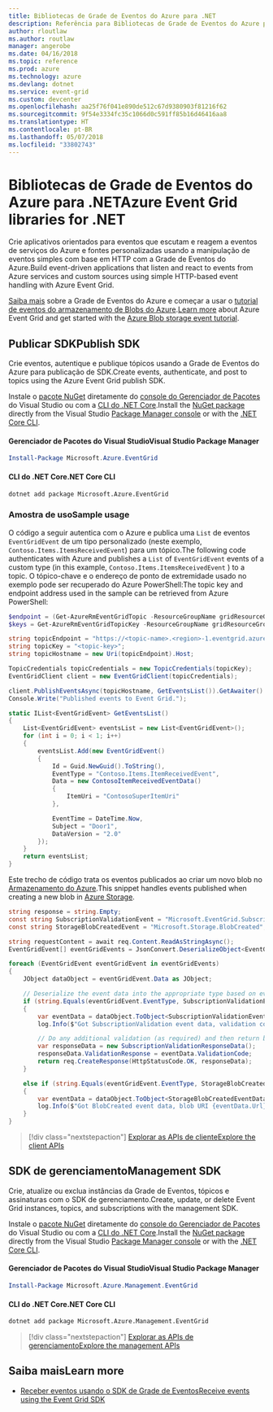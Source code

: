 ```yaml
---
title: Bibliotecas de Grade de Eventos do Azure para .NET
description: Referência para Bibliotecas de Grade de Eventos do Azure para .NET
author: rloutlaw
ms.author: routlaw
manager: angerobe
ms.date: 04/16/2018
ms.topic: reference
ms.prod: azure
ms.technology: azure
ms.devlang: dotnet
ms.service: event-grid
ms.custom: devcenter
ms.openlocfilehash: aa25f76f041e890de512c67d9380903f81216f62
ms.sourcegitcommit: 9f54e3334fc35c1066d0c591ff85b16d46416aa8
ms.translationtype: HT
ms.contentlocale: pt-BR
ms.lasthandoff: 05/07/2018
ms.locfileid: "33802743"
---
```

# <a name="azure-event-grid-libraries-for-net"></a><span data-ttu-id="c119e-103">Bibliotecas de Grade de Eventos do Azure para .NET</span><span class="sxs-lookup"><span data-stu-id="c119e-103">Azure Event Grid libraries for .NET</span></span>

<span data-ttu-id="c119e-104">Crie aplicativos orientados para eventos que escutam e reagem a eventos de serviços do Azure e fontes personalizadas usando a manipulação de eventos simples com base em HTTP com a Grade de Eventos do Azure.</span><span class="sxs-lookup"><span data-stu-id="c119e-104">Build event-driven applications that listen and react to events from Azure services and custom sources using simple HTTP-based event handling with Azure Event Grid.</span></span>

<span data-ttu-id="c119e-105">[Saiba mais](/azure/event-grid/overview) sobre a Grade de Eventos do Azure e começar a usar o [tutorial de eventos do armazenamento de Blobs do Azure](/azure/storage/blobs/storage-blob-event-quickstart-powershell).</span><span class="sxs-lookup"><span data-stu-id="c119e-105">[Learn more](/azure/event-grid/overview) about Azure Event Grid and get started with the [Azure Blob storage event tutorial](/azure/storage/blobs/storage-blob-event-quickstart-powershell).</span></span> 

## <a name="publish-sdk"></a><span data-ttu-id="c119e-106">Publicar SDK</span><span class="sxs-lookup"><span data-stu-id="c119e-106">Publish SDK</span></span>

<span data-ttu-id="c119e-107">Crie eventos, autentique e publique tópicos usando a Grade de Eventos do Azure para publicação de SDK.</span><span class="sxs-lookup"><span data-stu-id="c119e-107">Create events, authenticate, and post to topics using the Azure Event Grid publish SDK.</span></span>

<span data-ttu-id="c119e-108">Instale o [pacote NuGet](https://www.nuget.org/packages/Microsoft.Azure.Management.Network.Fluent) diretamente do [console do Gerenciador de Pacotes][PackageManager] do Visual Studio ou com a [CLI do .NET Core][DotNetCLI].</span><span class="sxs-lookup"><span data-stu-id="c119e-108">Install the [NuGet package](https://www.nuget.org/packages/Microsoft.Azure.Management.Network.Fluent) directly from the Visual Studio [Package Manager console][PackageManager] or with the [.NET Core CLI][DotNetCLI].</span></span>

#### <a name="visual-studio-package-manager"></a><span data-ttu-id="c119e-109">Gerenciador de Pacotes do Visual Studio</span><span class="sxs-lookup"><span data-stu-id="c119e-109">Visual Studio Package Manager</span></span>

```powershell
Install-Package Microsoft.Azure.EventGrid
```

#### <a name="net-core-cli"></a><span data-ttu-id="c119e-110">CLI do .NET Core</span><span class="sxs-lookup"><span data-stu-id="c119e-110">.NET Core CLI</span></span>

```bash
dotnet add package Microsoft.Azure.EventGrid 
```

### <a name="sample-usage"></a><span data-ttu-id="c119e-111">Amostra de uso</span><span class="sxs-lookup"><span data-stu-id="c119e-111">Sample usage</span></span>

<span data-ttu-id="c119e-112">O código a seguir autentica com o Azure e publica uma `List` de eventos `EventGridEvent` de um tipo personalizado (neste exemplo, `Contoso.Items.ItemsReceivedEvent`) para um tópico.</span><span class="sxs-lookup"><span data-stu-id="c119e-112">The following code authenticates with Azure and publishes a `List` of  `EventGridEvent` events of a custom type (in this example, `Contoso.Items.ItemsReceivedEvent` ) to a topic.</span></span> <span data-ttu-id="c119e-113">O tópico-chave e o endereço de ponto de extremidade usado no exemplo pode ser recuperado do Azure PowerShell:</span><span class="sxs-lookup"><span data-stu-id="c119e-113">The topic key and endpoint address used in the sample can be retrieved from Azure PowerShell:</span></span>

```powershell
$endpoint = (Get-AzureRmEventGridTopic -ResourceGroupName gridResourceGroup -Name <topic-name>).Endpoint
$keys = Get-AzureRmEventGridTopicKey -ResourceGroupName gridResourceGroup -Name <topic-name>
```

```csharp
string topicEndpoint = "https://<topic-name>.<region>-1.eventgrid.azure.net/api/events";
string topicKey = "<topic-key>";
string topicHostname = new Uri(topicEndpoint).Host;

TopicCredentials topicCredentials = new TopicCredentials(topicKey);
EventGridClient client = new EventGridClient(topicCredentials);

client.PublishEventsAsync(topicHostname, GetEventsList()).GetAwaiter().GetResult();
Console.Write("Published events to Event Grid.");

static IList<EventGridEvent> GetEventsList()
{
    List<EventGridEvent> eventsList = new List<EventGridEvent>();
    for (int i = 0; i < 1; i++)
    {
        eventsList.Add(new EventGridEvent()
        {
            Id = Guid.NewGuid().ToString(),
            EventType = "Contoso.Items.ItemReceivedEvent",
            Data = new ContosoItemReceivedEventData()
            {
                ItemUri = "ContosoSuperItemUri"
            },

            EventTime = DateTime.Now,
            Subject = "Door1",
            DataVersion = "2.0"
        });
    }
    return eventsList;
}
```

<span data-ttu-id="c119e-114">Este trecho de código trata os eventos publicados ao criar um novo blob no [Armazenamento do Azure](/azure/storage/blobs/storage-blob-event-overview).</span><span class="sxs-lookup"><span data-stu-id="c119e-114">This snippet handles events published when creating a new blob in [Azure Storage](/azure/storage/blobs/storage-blob-event-overview).</span></span>

```csharp
string response = string.Empty;
const string SubscriptionValidationEvent = "Microsoft.EventGrid.SubscriptionValidationEvent";
const string StorageBlobCreatedEvent = "Microsoft.Storage.BlobCreated";

string requestContent = await req.Content.ReadAsStringAsync();
EventGridEvent[] eventGridEvents = JsonConvert.DeserializeObject<EventGridEvent[]>(requestContent);

foreach (EventGridEvent eventGridEvent in eventGridEvents)
{
    JObject dataObject = eventGridEvent.Data as JObject;

    // Deserialize the event data into the appropriate type based on event type 
    if (string.Equals(eventGridEvent.EventType, SubscriptionValidationEvent, StringComparison.OrdinalIgnoreCase))
    {
        var eventData = dataObject.ToObject<SubscriptionValidationEventData>();
        log.Info($"Got SubscriptionValidation event data, validation code: {eventData.ValidationCode}, topic: {eventGridEvent.Topic}");

        // Do any additional validation (as required) and then return back the below response
        var responseData = new SubscriptionValidationResponseData();
        responseData.ValidationResponse = eventData.ValidationCode;
        return req.CreateResponse(HttpStatusCode.OK, responseData);
    }

    else if (string.Equals(eventGridEvent.EventType, StorageBlobCreatedEvent, StringComparison.OrdinalIgnoreCase))
    {
        var eventData = dataObject.ToObject<StorageBlobCreatedEventData>();
        log.Info($"Got BlobCreated event data, blob URI {eventData.Url}");
    }
}
```

> [!div class="nextstepaction"]
> [<span data-ttu-id="c119e-115">Explorar as APIs de cliente</span><span class="sxs-lookup"><span data-stu-id="c119e-115">Explore the client APIs</span></span>](/dotnet/api/overview/azure/eventgrid/client)

## <a name="management-sdk"></a><span data-ttu-id="c119e-116">SDK de gerenciamento</span><span class="sxs-lookup"><span data-stu-id="c119e-116">Management SDK</span></span>

<span data-ttu-id="c119e-117">Crie, atualize ou exclua instâncias da Grade de Eventos, tópicos e assinaturas com o SDK de gerenciamento.</span><span class="sxs-lookup"><span data-stu-id="c119e-117">Create, update, or delete Event Grid instances, topics, and subscriptions with the management SDK.</span></span>

<span data-ttu-id="c119e-118">Instale o [pacote NuGet](https://www.nuget.org/packages/Microsoft.Azure.Management.Network.Fluent) diretamente do [console do Gerenciador de Pacotes][PackageManager] do Visual Studio ou com a [CLI do .NET Core][DotNetCLI].</span><span class="sxs-lookup"><span data-stu-id="c119e-118">Install the [NuGet package](https://www.nuget.org/packages/Microsoft.Azure.Management.Network.Fluent) directly from the Visual Studio [Package Manager console][PackageManager] or with the [.NET Core CLI][DotNetCLI].</span></span>


#### <a name="visual-studio-package-manager"></a><span data-ttu-id="c119e-119">Gerenciador de Pacotes do Visual Studio</span><span class="sxs-lookup"><span data-stu-id="c119e-119">Visual Studio Package Manager</span></span>

```powershell
Install-Package Microsoft.Azure.Management.EventGrid
```

#### <a name="net-core-cli"></a><span data-ttu-id="c119e-120">CLI do .NET Core</span><span class="sxs-lookup"><span data-stu-id="c119e-120">.NET Core CLI</span></span>

```bash
dotnet add package Microsoft.Azure.Management.EventGrid
```

> [!div class="nextstepaction"]
> [<span data-ttu-id="c119e-121">Explorar as APIs de gerenciamento</span><span class="sxs-lookup"><span data-stu-id="c119e-121">Explore the management APIs</span></span>](/dotnet/api/overview/azure/eventgrid/management)

## <a name="learn-more"></a><span data-ttu-id="c119e-122">Saiba mais</span><span class="sxs-lookup"><span data-stu-id="c119e-122">Learn more</span></span>

- [<span data-ttu-id="c119e-123">Receber eventos usando o SDK de Grade de Eventos</span><span class="sxs-lookup"><span data-stu-id="c119e-123">Receive events using the Event Grid SDK</span></span>](/azure/event-grid/receive-events)

[PackageManager]: https://docs.microsoft.com/nuget/tools/package-manager-console
[DotNetCLI]: https://docs.microsoft.com/dotnet/core/tools/dotnet-add-package
